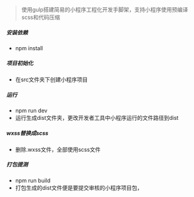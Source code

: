 > 使用gulp搭建简易的小程序工程化开发手脚架，支持小程序使用预编译scss和代码压缩 
>

##### 安装依赖
* npm install
##### 项目初始化
* 在src文件夹下创建小程序项目
##### 运行
* npm run dev
* 运行生成dist文件夹，更改开发者工具中小程序运行的文件路径到dist
##### wxss替换成scss
* 删除.wxss文件，全部使用scss文件
##### 打包提测
* npm run build
* 打包生成的dist文件便是要提交审核的小程序项目包，
